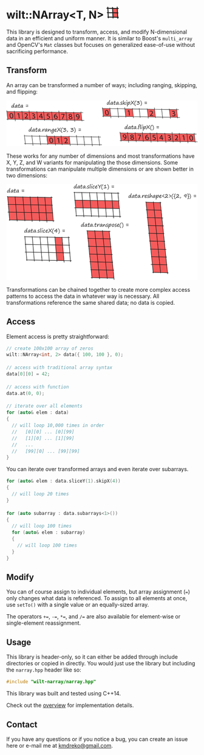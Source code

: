 # wilt::NArray<T, N> ![logo](/docs/images/logo.png)

This library is designed to transform, access, and modify N-dimensional data in an efficient and uniform manner. It is similar to Boost's `multi_array` and OpenCV's `Mat` classes but focuses on generalized ease-of-use without sacrificing performance.

## Transform

An array can be transformed a number of ways; including ranging, skipping, and flipping:

![1-D demo](/docs/images/1D-demo.png)

These works for any number of dimensions and most transformations have X, Y, Z, and W variants for manipulating the those dimensions. Some transformations can manipulate multiple dimensions or are shown better in two dimensions:

![2-D demo](/docs/images/2D-demo.png)

Transformations can be chained together to create more complex access patterns to access the data in whatever way is necessary. All transformations reference the same shared data; no data is copied.

## Access

Element access is pretty straightforward:

```C++
// create 100x100 array of zeros
wilt::NArray<int, 2> data({ 100, 100 }, 0);

// access with traditional array syntax
data[0][0] = 42;

// access with function
data.at(0, 0);

// iterate over all elements
for (auto& elem : data)
{
  // will loop 10,000 times in order
  //   [0][0] ... [0][99]
  //   [1][0] ... [1][99]
  //   ...
  //   [99][0] ... [99][99]
}
```

You can iterate over transformed arrays and even iterate over subarrays.

```C++
for (auto& elem : data.sliceY(1).skipX(4))
{
  // will loop 20 times
}

for (auto subarray : data.subarrays<1>())
{
  // will loop 100 times
  for (auto& elem : subarray)
  {
    // will loop 100 times
  }
}
```

## Modify

You can of course assign to individual elements, but array assignment (`=`) only changes what data is referenced. To assign to all elements at once, use `setTo()` with a single value or an equally-sized array.

The operators `+=`, `-=`, `*=`, and `/=`  are also available for element-wise or single-element reassignment.

## Usage

This library is header-only, so it can either be added through include directories or copied in directly. You would just use the library but including the `narray.hpp` header like so:

```C++
#include "wilt-narray/narray.hpp"
```

This library was built and tested using C++14.

Check out the [overview](/docs/overview.md) for implementation details.

## Contact

If you have any questions or if you notice a bug, you can create an issue here or e-mail me at kmdreko@gmail.com.
